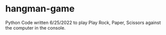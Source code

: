 # hangman-game
Python Code written 6/25/2022 to play  Play Rock, Paper, Scissors against the computer in the console.
